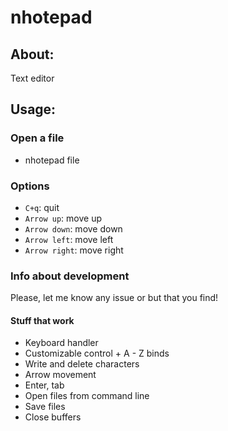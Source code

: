# nhotepad

## About:

Text editor

## Usage:

### Open a file

- nhotepad file

### Options

- `C+q`: quit
- `Arrow up`: move up
- `Arrow down`: move down
- `Arrow left`: move left
- `Arrow right`: move right

### Info about development

Please, let me know any issue or but that you find!

#### Stuff that work

- Keyboard handler
- Customizable control + A - Z binds
- Write and delete characters
- Arrow movement
- Enter, tab
- Open files from command line
- Save files
- Close buffers
